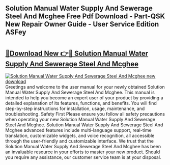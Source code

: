 ## Solution Manual Water Supply And Sewerage Steel And Mcghee Free Pdf Download - Part-QSK New Repair Owner Guide - User Service Edition ASFey

# <h2><a href="http://bc48399.oget.top/?id=Solution+Manual+Water+Supply+And+Sewerage+Steel+And+Mcghee">🔗Download New 👉🔴 Solution Manual Water Supply And Sewerage Steel And Mcghee</a></h2>

[![Solution Manual Water Supply And Sewerage Steel And Mcghee new download](https://i.imgur.com/5g1atiW.png)](http://bc48399.oget.top/?id=Solution+Manual+Water+Supply+And+Sewerage+Steel+And+Mcghee)
Greetings and welcome to the user manual for your newly obtained Solution Manual Water Supply And Sewerage Steel And Mcghee. This manual is intended to help you become an expert user of your product by providing a detailed explanation of its features, functions, and benefits. You will find step-by-step instructions for installation, usage, maintenance, and troubleshooting. Safety First Please ensure you follow all safety precautions when operating your new Solution Manual Water Supply And Sewerage Steel And Mcghee. Solution Manual Water Supply And Sewerage Steel And Mcghee advanced features include multi-language support, real-time translation, customizable widgets, and voice recognition, all accessible through the user-friendly and customizable interface. We trust that the Solution Manual Water Supply And Sewerage Steel And Mcghee has been an invaluable resource in your efforts to master your new product. Should you require any assistance, our customer service team is at your disposal.
